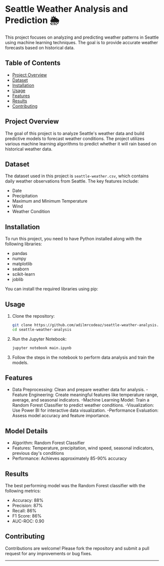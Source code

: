 # Seattle Weather Analysis and Prediction 🌦️

This project focuses on analyzing and predicting weather patterns in Seattle using machine learning techniques. The goal is to provide accurate weather forecasts based on historical data.

## Table of Contents
- [Project Overview](#project-overview)
- [Dataset](#dataset)
- [Installation](#installation)
- [Usage](#usage)
- [Features](#features)
- [Results](#results)
- [Contributing](#contributing)

## Project Overview
The goal of this project is to analyze Seattle's weather data and build predictive models to forecast weather conditions. The project utilizes various machine learning algorithms to predict whether it will rain based on historical weather data.

## Dataset
The dataset used in this project is `seattle-weather.csv`, which contains daily weather observations from Seattle. The key features include:
- Date
- Precipitation
- Maximum and Minimum Temperature
- Wind
- Weather Condition

## Installation
To run this project, you need to have Python installed along with the following libraries:
- pandas
- numpy
- matplotlib
- seaborn
- scikit-learn
- joblib

You can install the required libraries using pip:
## Usage
1. Clone the repository:
   ```bash
   git clone https://github.com/adilmrcodeaz/seattle-weather-analysis.git
   cd seattle-weather-analysis
   ```

2. Run the Jupyter Notebook:
   ```bash
   jupyter notebook main.ipynb
   ```

3. Follow the steps in the notebook to perform data analysis and train the models.

## Features
- Data Preprocessing: Clean and prepare weather data for analysis.
-Feature Engineering: Create meaningful features like temperature range, average, and seasonal indicators.
-Machine Learning Model: Train a Random Forest Classifier to predict weather conditions.
-Visualization: Use Power BI for interactive data visualization.
-Performance Evaluation: Assess model accuracy and feature importance.

## Model Details
- Algorithm: Random Forest Classifier
- Features: Temperature, precipitation, wind speed, seasonal indicators, previous day's conditions
- Performance: Achieves approximately 85-90% accuracy

## Results
The best performing model was the Random Forest classifier with the following metrics:
- Accuracy: 88%
- Precision: 87%
- Recall: 86%
- F1 Score: 86%
- AUC-ROC: 0.90

## Contributing
Contributions are welcome! Please fork the repository and submit a pull request for any improvements or bug fixes.

---

